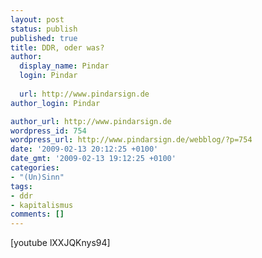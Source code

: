 ```yaml
---
layout: post
status: publish
published: true
title: DDR, oder was?
author:
  display_name: Pindar
  login: Pindar
  
  url: http://www.pindarsign.de
author_login: Pindar

author_url: http://www.pindarsign.de
wordpress_id: 754
wordpress_url: http://www.pindarsign.de/webblog/?p=754
date: '2009-02-13 20:12:25 +0100'
date_gmt: '2009-02-13 19:12:25 +0100'
categories:
- "(Un)Sinn"
tags:
- ddr
- kapitalismus
comments: []
---
```

<p>[youtube lXXJQKnys94]</p>
